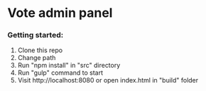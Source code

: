 # Vote admin panel



### Getting started:

1. Clone this repo
2. Change path 
3. Run "npm install" in "src" directory
4. Run "gulp" command to start
5. Visit http://localhost:8080 or open index.html in "build" folder